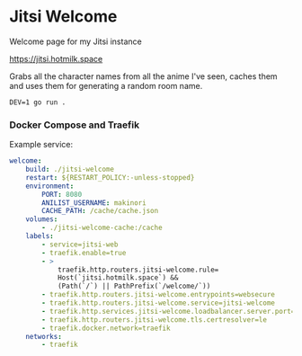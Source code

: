 # Jitsi Welcome

Welcome page for my Jitsi instance

https://jitsi.hotmilk.space

Grabs all the character names from all the anime I've seen, caches them and uses them for generating a random room name.

`DEV=1 go run .`

### Docker Compose and Traefik

Example service:

```yml
welcome:
    build: ./jitsi-welcome
    restart: ${RESTART_POLICY:-unless-stopped}
    environment:
        PORT: 8080
        ANILIST_USERNAME: makinori
        CACHE_PATH: /cache/cache.json
    volumes:
        - ./jitsi-welcome-cache:/cache
    labels:
        - service=jitsi-web
        - traefik.enable=true
        - >
            traefik.http.routers.jitsi-welcome.rule=
            Host(`jitsi.hotmilk.space`) &&
            (Path(`/`) || PathPrefix(`/welcome/`))
        - traefik.http.routers.jitsi-welcome.entrypoints=websecure
        - traefik.http.routers.jitsi-welcome.service=jitsi-welcome
        - traefik.http.services.jitsi-welcome.loadbalancer.server.port=8080
        - traefik.http.routers.jitsi-welcome.tls.certresolver=le
        - traefik.docker.network=traefik
    networks:
        - traefik
```
